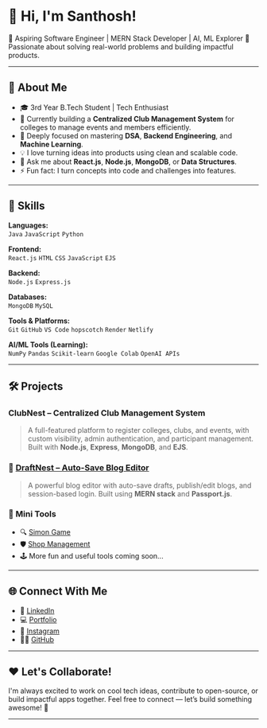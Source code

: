 # 👋 Hi, I'm Santhosh!

🎯 Aspiring Software Engineer | MERN Stack Developer | AI, ML Explorer
🚀 Passionate about solving real-world problems and building impactful products.

---

## 🌟 About Me

- 🎓 3rd Year B.Tech Student | Tech Enthusiast
- 🔭 Currently building a **Centralized Club Management System** for colleges to manage events and members efficiently.
- 🌱 Deeply focused on mastering **DSA**, **Backend Engineering**, and **Machine Learning**.
- 💡 I love turning ideas into products using clean and scalable code.
- 💬 Ask me about **React.js**, **Node.js**, **MongoDB**, or **Data Structures**.
- ⚡ Fun fact: I turn concepts into code and challenges into features.
---

## 💼 Skills

**Languages:**  
`Java` `JavaScript` `Python`

**Frontend:**  
`React.js` `HTML` `CSS` `JavaScript` `EJS`

**Backend:**  
`Node.js` `Express.js`

**Databases:**  
`MongoDB` `MySQL`

**Tools & Platforms:**  
`Git` `GitHub` `VS Code` `hopscotch` `Render` `Netlify`

**AI/ML Tools (Learning):**  
`NumPy` `Pandas` `Scikit-learn` `Google Colab` `OpenAI APIs`

---

## 🛠️ Projects

### ClubNest – Centralized Club Management System
> A full-featured platform to register colleges, clubs, and events, with custom visibility, admin authentication, and participant management. Built with **Node.js**, **Express**, **MongoDB**, and **EJS**.

### 📝 [DraftNest – Auto-Save Blog Editor](https://blognest-kmn1.onrender.com)  
> A powerful blog editor with auto-save drafts, publish/edit blogs, and session-based login. Built using **MERN stack** and **Passport.js**.

### 🔧 Mini Tools

- 🔍 [Simon Game](https://simongame455.netlify.app/)
- 🛡️ [Shop Management](https://shopmanagement.netlify.app/pages/shop-dashboard/index.html)
- 🕹️ More fun and useful tools coming soon...

---

## 🌐 Connect With Me

- 💼 [LinkedIn](https://www.linkedin.com/in/santhosh-charanthu-bb6102300/)  
- 💻 [Portfolio](https://santhosh-charanthu-portfolio.netlify.app/)  
- 📸 [Instagram](https://www.instagram.com/santhosh_ssr/)  
- 🧑‍💻 [GitHub](https://github.com/Santhosh-Charanthu)

---

## ❤️ Let's Collaborate!

I'm always excited to work on cool tech ideas, contribute to open-source, or build impactful apps together. Feel free to connect — let’s build something awesome! 🚀

---
